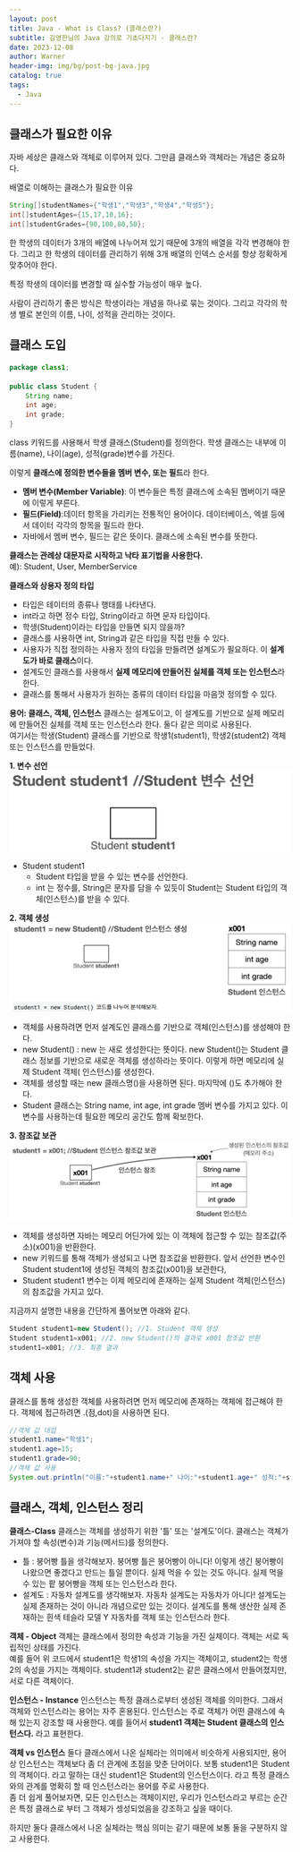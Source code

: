 ```yaml
---
layout: post
title: Java - What is Class? (클래스란?)
subtitle: 김영한님의 Java 강의로 기초다지기 - 클래스란?
date: 2023-12-08
author: Warner
header-img: img/bg/post-bg-java.jpg
catalog: true
tags:
  - Java
---
```


## 클래스가 필요한 이유

자바 세상은 클래스와 객체로 이루어져 있다. 그만큼 클래스와 객체라는 개념은 중요하다.

배열로 이해하는 클래스가 필요한 이유

~~~java
String[]studentNames={"학생1","학생3","학생4","학생5"};
int[]studentAges={15,17,10,16};
int[]studentGrades={90,100,80,50};
~~~

한 학생의 데이터가 3개의 배열에 나누어져 있기 때문에 3개의 배열을 각각 변경해야 한다.
그리고 한 학생의 데이터를 관리하기 위해 3개 배열의 인덱스 순서를 항상 정확하게 맞추어야 한다.

특정 학생의 데이터를 변경할 때 실수할 가능성이 매우 높다.

사람이 관리하기 좋은 방식은 학생이라는 개념을 하나로 묶는 것이다. 그리고 각각의 학생 별로 본인의 이름, 나이, 성적을 관리하는 것이다.

## 클래스 도입

~~~java
package class1;

public class Student {
    String name;
    int age;
    int grade;
}
~~~

class 키워드를 사용해서 학생 클래스(Student)를 정의한다. 학생 클래스는 내부에 이름(name), 나이(age), 성적(grade)변수를 가진다.

이렇게 **클래스에 정의한 변수들을 멤버 변수, 또는 필드**라 한다.

- **멤버 변수(Member Variable)**: 이 변수들은 특정 클래스에 소속된 멤버이기 때문에 이렇게 부른다.
- **필드(Field)**:데이터 항목을 가리키는 전통적인 용어이다. 데이터베이스, 엑셀 등에서 데이터 각각의 항목을 필드라 한다.
- 자바에서 멤버 변수, 필드는 같은 뜻이다. 클래스에 소속된 변수를 뜻한다.

**클래스는 관례상 대문자로 시작하고 낙타 표기법을 사용한다.**\
예): Student, User, MemberService

**클래스와 상용자 정의 타입**

- 타입은 테이터의 종류나 행태를 나타낸다.
- int라고 하면 정수 타입, String이라고 하면 문자 타입이다.
- 학생(Student)이라는 타입을 만들면 되지 않을까?
- 클래스를 사용하면 int, String과 같은 타입을 직접 만들 수 있다.
- 사용자가 직접 정의하는 사용자 정의 타입을 만들려면 설계도가 필요하다. 이 **설계도가 바로 클래스**이다.
- 설계도인 클래스를 사용해서 **실제 메모리에 만들어진 실체를 객체 또는 인스턴스**라 한다.
- 클래스를 통해서 사용자가 원하는 종류의 데이터 타입을 마음껏 정의할 수 있다.

**용어: 클래스, 객체, 인스턴스**
클래스는 설계도이고, 이 설계도를 기반으로 실제 메모리에 만들어진 실체를 객체 또는 인스턴스라 한다. 둘다 같은 의미로 사용된다.\
여기서는 학생(Student) 클래스를 기반으로 학생1(student1), 학생2(student2) 객체 또는 인스턴스를 만들었다.

**1. 변수 선언**
![class1.png](/img/post/2023-12-08/class1.png)

- Student student1
    - Student 타입을 받을 수 있는 변수를 선언한다.
    - int 는 정수를, String은 문자를 담을 수 있듯이 Student는 Student 타입의 객체(인스턴스)를 받을 수 있다.

**2. 객체 생성**
![class2.png](/img/post/2023-12-08/class2.png)

- 객체를 사용하려면 먼저 설계도인 클래스를 기반으로 객체(인스턴스)를 생성해야 한다.
- new Student() : new 는 새로 생성한다는 뜻이다. new Student()는 Student 클래스 정보를 기반으로 새로운 객체를 생성하라는 뜻이다. 이렇게 하면 메모리에 실제 Student 객체(
  인스턴스)를 생성한다.
- 객체를 생성할 때는 new 클래스명()을 사용하면 된다. 마지막에 ()도 추가해야 한다.
- Student 클래스는 String name, int age, int grade 멤버 변수를 가지고 있다. 이 변수를 사용하는데 필요한 메모리 공간도 함께 확보한다.

**3. 참조값 보관**
![class3.png](/img/post/2023-12-08/class3.png)

- 객체를 생성하면 자바는 메모리 어딘가에 있는 이 객체에 접근할 수 있는 참조값(주소)(x001)을 반환한다.
- new 키워드를 통해 객체가 생성되고 나면 참조값을 반환한다. 앞서 선언한 변수인 Student student1에 생성된 객체의 참조값(x001)을 보관한다,
- Student student1 변수는 이제 메모리에 존재하는 실제 Student 객체(인스턴스)의 참조값을 가지고 있다.

지금까지 설명한 내용을 간단하게 풀어보면 아래와 같다.

~~~java
Student student1=new Student(); //1. Student 객체 생성
Student student1=x001; //2. new Student()의 결과로 x001 참조값 반환
student1=x001; //3. 최종 결과
~~~

## 객체 사용

클래스를 통해 생성한 객체를 사용하려면 먼저 메모리에 존재하는 객체에 접근해야 한다. 객체에 접근하려면 .(점,dot)을 사용하면 된다.

~~~java
//객체 값 대입
student1.name="학생1";
student1.age=15;
student1.grade=90;
//객체 값 사용
System.out.println("이름:"+student1.name+" 나이:"+student1.age+" 성적:"+student1.grade);
~~~

## 클래스, 객체, 인스턴스 정리

**클래스-Class**
클래스는 객체를 생성하기 위한 '틀' 또는 '설계도'이다. 클래스는 객체가 가져야 할 속성(변수)과 기능(메서드)를 정의한다.

- 틀 : 붕어빵 틀을 생각해보자. 붕어빵 틀은 붕어빵이 아니다! 이렇게 생긴 붕어빵이 나왔으면 좋겠다고 만드는 틀일 뿐이다. 실제 먹을 수 있는 것도 아니다. 실제 먹을 수 있는 팥 붕어빵을 객체 또는 인스턴스라
  한다.
- 설계도 : 자동차 설계도를 생각해보자. 자동차 설계도는 자동차가 아니다! 설계도는 실제 존재하는 것이 아니라 개념으로만 있는 것이다. 설계도를 통해 생산한 실제 존재하는 흰색 테슬라 모델 Y 자동차를 객체 또는
  인스턴스라 한다.

**객체 - Object**
객체는 클래스에서 정의한 속성과 기능을 가진 실체이다. 객체는 서로 독립적인 상태를 가진다.\
예를 들어 위 코드에서 student1은 학생1의 속성을 가지는 객체이고, student2는 학생2의 속성을 가지는 객체이다. student1과 student2는 같은 클래스에서 만들어졌지만, 서로 다른 객체이다.

**인스턴스 - Instance**
인스턴스는 특정 클래스로부터 생성된 객체를 의미한다. 그래서 객체와 인스턴스라는 용어는 자주 혼용된다. 인스턴스는 주로 객체가 어떤 클래스에 속해 있는지 강조할 때 사용한다. 예를 들어서 **student1 객체는
Student 클래스의 인스턴스다.** 라고 표현한다.

**객체 vs 인스턴스**
둘다 클래스에서 나온 실체라는 의미에서 비슷하게 사용되지만, 용어상 인스턴스는 객체보다 좀 더 관계에 초점을 맞춘 단어이다. 보통 student1은 Student의 객체이다. 라고 말하는 대신 student1은
Student의 인스턴스이다.
라고 특정 클래스와의 관계를 명확히 할 때 인스턴스라는 용어를 주로 사용한다.\
좀 더 쉽게 풀어보자면, 모든 인스턴스는 객체이지만, 우리가 인스턴스라고 부르는 순간은 특정 클래스로 부터 그 객체가 셍성되었음을 강조하고 싶을 때이다.

하지만 둘다 클래스에서 나온 실체라는 핵심 의미는 같기 때문에 보통 둘을 구분하지 않고 사용한다.
